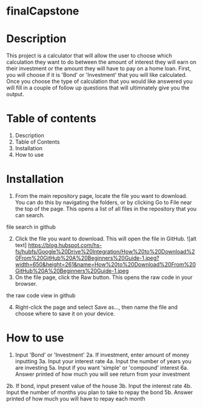 # finalCapstone

# Description
This project is a calculator that will allow the user to choose which calculation they want to do between the amount of interest they will earn on their investment or the amount they will have to pay on a home loan. First, you will choose if it is 'Bond' or 'Investment' that you will like calculated. Once you choose the type of calculation that you would like answered you will fill in a couple of follow up questions that will ultimnately give you the output.

# Table of contents
1. Description
2. Table of Contents
3. Installation
4. How to use

# Installation
1. From the main repository page, locate the file you want to download. You can do this by navigating the folders, or by clicking Go to File near the top of the page. This opens a list of all files in the repository that you can search.

file search in github

2. Click the file you want to download. This will open the file in GitHub.
![alt text] https://blog.hubspot.com/hs-fs/hubfs/Google%20Drive%20Integration/How%20to%20Download%20From%20GitHub%20A%20Beginners%20Guide-1.jpeg?width=650&height=261&name=How%20to%20Download%20From%20GitHub%20A%20Beginners%20Guide-1.jpeg
3. On the file page, click the Raw button. This opens the raw code in your browser.

the raw code view in github

4. Right-click the page and select Save as…, then name the file and choose where to save it on your device.

# How to use
1. Input 'Bond' or 'Investment'
2a. If investment, enter amount of money inputting
3a. Input your interest rate
4a. Input the number of years you are investing
5a. Input if you want 'simple' or 'compound' interest
6a. Answer printed of how much you will see return from your investment

2b. If bond, input present value of the house
3b. Input the interest rate
4b. Input the number of months you plan to take to repay the bond
5b. Answer printed of how much you will have to repay each month
